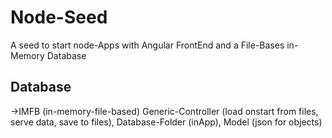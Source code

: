 # Node-Seed

A seed to start node-Apps with Angular FrontEnd and a File-Bases in-Memory Database

## Database
->IMFB (in-memory-file-based)
Generic-Controller (load onstart from files, serve data, save to files), Database-Folder (inApp), Model (json for objects)